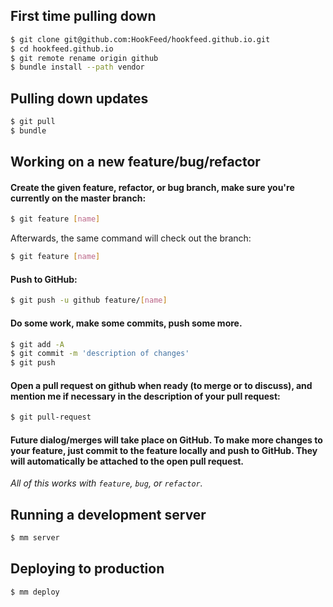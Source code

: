 ## First time pulling down

```bash
$ git clone git@github.com:HookFeed/hookfeed.github.io.git
$ cd hookfeed.github.io
$ git remote rename origin github
$ bundle install --path vendor
```

## Pulling down updates

```bash
$ git pull
$ bundle
```

## Working on a new feature/bug/refactor

#### Create the given feature, refactor, or bug branch, make sure you're currently on the master branch:

```bash
$ git feature [name]
```

Afterwards, the same command will check out the branch:

```bash
$ git feature [name]
```

#### Push to GitHub:

```bash
$ git push -u github feature/[name]
```

#### Do some work, make some commits, push some more. 

```bash
$ git add -A
$ git commit -m 'description of changes'
$ git push
```

#### Open a pull request on github when ready (to merge or to discuss), and mention me if necessary in the description of your pull request:

```bash
$ git pull-request
```

#### Future dialog/merges will take place on GitHub. To make more changes to your feature, just commit to the feature locally and push to GitHub. They will automatically be attached to the open pull request.

*All of this works with `feature`, `bug`, or `refactor`.*

## Running a development server

```bash
$ mm server
```

## Deploying to production

```bash
$ mm deploy
```
